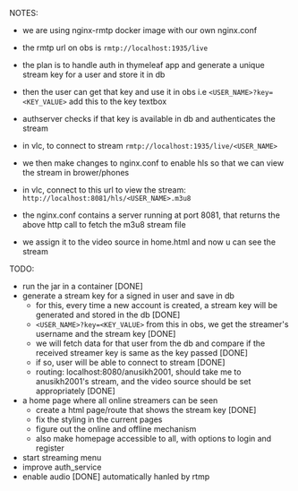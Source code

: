 NOTES:

- we are using nginx-rmtp docker image with our own nginx.conf
- the rmtp url on obs is `rmtp://localhost:1935/live`
- the plan is to handle auth in thymeleaf app and generate a unique stream key for a user and store it in db
- then the user can get that key and use it in obs i.e `<USER_NAME>?key=<KEY_VALUE>` add this to the key textbox
- authserver checks if that key is available in db and authenticates the stream
- in vlc, to connect to stream `rmtp://localhost:1935/live/<USER_NAME>`
- we then make changes to nginx.conf to enable hls so that we can view the stream in brower/phones
- in vlc, connect to this url to view the stream: `http://localhost:8081/hls/<USER_NAME>.m3u8`

- the nginx.conf contains a server running at port 8081, that returns the above http call to fetch the m3u8 stream file
- we assign it to the video source in home.html and now u can see the stream

TODO:

- run the jar in a container [DONE]
- generate a stream key for a signed in user and save in db
  - for this, every time a new account is created, a stream key will be generated and stored in the db [DONE]
  - `<USER_NAME>?key=<KEY_VALUE>` from this in obs, we get the streamer's username and the stream key [DONE]
  - we will fetch data for that user from the db and compare if the received streamer key is same as the key passed [DONE]
  - if so, user will be able to connect to stream [DONE]
  - routing: localhost:8080/anusikh2001, should take me to anusikh2001's stream, and the video source should be set appropriately [DONE]
- a home page where all online streamers can be seen
  - create a html page/route that shows the stream key [DONE]
  - fix the styling in the current pages
  - figure out the online and offline mechanism
  - also make homepage accessible to all, with options to login and register
- start streaming menu
- improve auth_service
- enable audio [DONE] automatically hanled by rtmp
